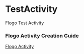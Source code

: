 # TestActivity
Flogo Test Activity

### Flogo Activity Creation Guide
[Flogo Activity](https://tibcosoftware.github.io/flogo/labs/building-activities/)